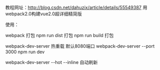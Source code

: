 教程网址：http://blog.csdn.net/dahuzix/article/details/55549387 用webpack2.0构建vue2.0超详细精简版

使用：

webpack 打包 
npm run dist 打包
npm run build 打包





webpack-dev-server 热重载 默认8080端口 
webpack-dev-server --port 3000 
npm run dev

webpack-dev-server --hot --inline 自动刷新